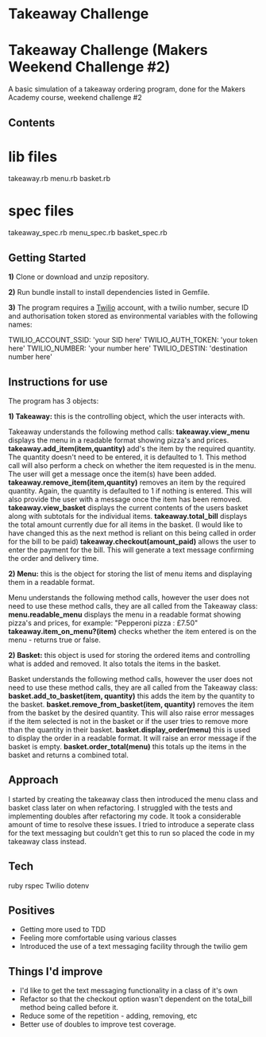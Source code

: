 Takeaway Challenge
==================
# Takeaway Challenge (Makers Weekend Challenge #2)

A basic simulation of a takeaway ordering program, done for the Makers Academy course, weekend challenge #2

## Contents

lib files
===========
takeaway.rb
menu.rb
basket.rb

spec files
===========
takeaway_spec.rb
menu_spec.rb
basket_spec.rb

## Getting Started

**1)** Clone or download and unzip repository.  

**2)** Run bundle install to install dependencies listed in Gemfile.

**3)** The program requires a [Twilio](https://www.twilio.com/) account, with a twilio number, secure ID and authorisation token stored as environmental variables with the following names:

TWILIO_ACCOUNT_SSID: 'your SID here'
TWILIO_AUTH_TOKEN: 'your token here'
TWILIO_NUMBER: 'your number here'
TWILIO_DESTIN: 'destination number here'




## Instructions for use

The program has 3 objects:

**1) Takeaway:** this is the controlling object, which the user interacts with.

Takeaway understands the following method calls:
**takeaway.view_menu** displays the menu in a readable format showing pizza's and prices.
**takeaway.add_item(item,quantity)** add's the item by the required quantity. The quantity doesn't need to be entered, it is defaulted to 1. This method call will also perform a check on whether the item requested is in the menu. The user will get a message once the item(s) have been added.
**takeaway.remove_item(item,quantity)** removes an item by the required quantity. Again, the quantity is defaulted to 1 if nothing is entered. This will also provide the user with a message once the item has been removed.
**takeaway.view_basket** displays the current contents of the users basket along with subtotals for the individual items.
**takeaway.total_bill** displays the total amount currently due for all items in the basket. (I would like to have changed this as the next method is reliant on this being called in order for the bill to be paid)
**takeaway.checkout(amount_paid)** allows the user to enter the payment for the bill. This will generate a text message confirming the order and delivery time.

**2) Menu:** this is the object for storing the list of menu items and displaying them in a readable format.

Menu understands the following method calls, however the user does not need to use these method calls, they are all called from the Takeaway class:
**menu.readable_menu** displays the menu in a readable format showing pizza's and prices, for example: "Pepperoni pizza : £7.50"
**takeaway.item_on_menu?(item)** checks whether the item entered is on the menu - returns true or false.

**2) Basket:** this object is used for storing the ordered items and controlling what is added and removed. It also totals the items in the basket.  

Basket understands the following method calls, however the user does not need to use these method calls, they are all called from the Takeaway class:
**basket.add_to_basket(item, quantity)** this adds the item by the quantity to the basket.
**basket.remove_from_basket(item, quantity)** removes the item from the basket by the desired quantity. This will also raise error messages if the item selected is not in the basket or if the user tries to remove more than the quantity in their basket.
**basket.display_order(menu)** this is used to display the order in a readable format. It will raise an error message if the basket is empty.
**basket.order_total(menu)** this totals up the items in the basket and returns a combined total.

## Approach
I started by creating the takeaway class then introduced the menu class and basket class later on when refactoring. I struggled with the tests and implementing doubles after refactoring my code. It took a considerable amount of time to resolve these issues. I tried to introduce a seperate class for the text messaging but couldn't get this to run so placed the code in my takeaway class instead.

## Tech
ruby
rspec
Twilio
dotenv

## Positives
- Getting more used to TDD
- Feeling more comfortable using various classes
- Introduced the use of a text messaging facility through the twilio gem

## Things I'd improve
- I'd like to get the text messaging functionality in a class of it's own
- Refactor so that the checkout option wasn't dependent on the total_bill method being called before it.
- Reduce some of the repetition - adding, removing, etc
- Better use of doubles to improve test coverage. 
